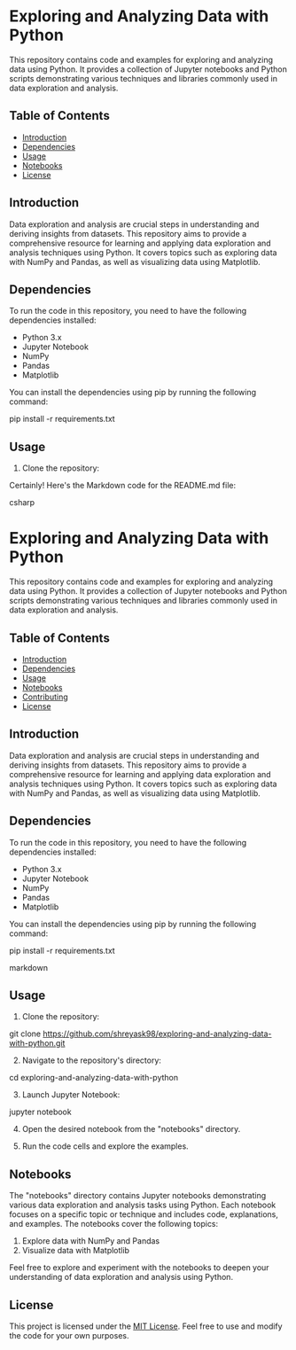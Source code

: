 

# Exploring and Analyzing Data with Python

This repository contains code and examples for exploring and analyzing data using Python. It provides a collection of Jupyter notebooks and Python scripts demonstrating various techniques and libraries commonly used in data exploration and analysis.

## Table of Contents

- [Introduction](#introduction)
- [Dependencies](#dependencies)
- [Usage](#usage)
- [Notebooks](#notebooks)   <!-- - [Contributing](#contributing) -->
- [License](#license)

## Introduction

Data exploration and analysis are crucial steps in understanding and deriving insights from datasets. This repository aims to provide a comprehensive resource for learning and applying data exploration and analysis techniques using Python. It covers topics such as exploring data with NumPy and Pandas, as well as visualizing data using Matplotlib.

## Dependencies

To run the code in this repository, you need to have the following dependencies installed:

- Python 3.x
- Jupyter Notebook
- NumPy
- Pandas
- Matplotlib

You can install the dependencies using pip by running the following command:

pip install -r requirements.txt


## Usage

1. Clone the repository:

Certainly! Here's the Markdown code for the README.md file:

csharp

# Exploring and Analyzing Data with Python

This repository contains code and examples for exploring and analyzing data using Python. It provides a collection of Jupyter notebooks and Python scripts demonstrating various techniques and libraries commonly used in data exploration and analysis.

## Table of Contents

- [Introduction](#introduction)
- [Dependencies](#dependencies)
- [Usage](#usage)
- [Notebooks](#notebooks)
- [Contributing](#contributing)
- [License](#license)

## Introduction

Data exploration and analysis are crucial steps in understanding and deriving insights from datasets. This repository aims to provide a comprehensive resource for learning and applying data exploration and analysis techniques using Python. It covers topics such as exploring data with NumPy and Pandas, as well as visualizing data using Matplotlib.

## Dependencies

To run the code in this repository, you need to have the following dependencies installed:

- Python 3.x
- Jupyter Notebook
- NumPy
- Pandas
- Matplotlib

You can install the dependencies using pip by running the following command:

pip install -r requirements.txt

markdown


## Usage

1. Clone the repository:

git clone https://github.com/shreyask98/exploring-and-analyzing-data-with-python.git


2. Navigate to the repository's directory:

cd exploring-and-analyzing-data-with-python


3. Launch Jupyter Notebook:

jupyter notebook


4. Open the desired notebook from the "notebooks" directory.

5. Run the code cells and explore the examples.

## Notebooks

The "notebooks" directory contains Jupyter notebooks demonstrating various data exploration and analysis tasks using Python. Each notebook focuses on a specific topic or technique and includes code, explanations, and examples. The notebooks cover the following topics:

1. Explore data with NumPy and Pandas
2. Visualize data with Matplotlib

Feel free to explore and experiment with the notebooks to deepen your understanding of data exploration and analysis using Python.


## License

This project is licensed under the [MIT License](LICENSE). Feel free to use and modify the code for your own purposes.

